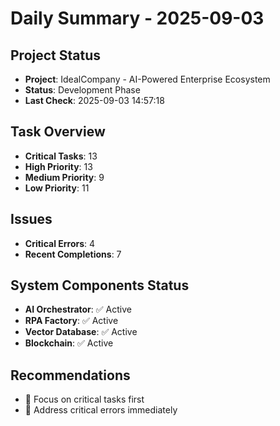 # Daily Summary - 2025-09-03

## Project Status
- **Project**: IdealCompany - AI-Powered Enterprise Ecosystem
- **Status**: Development Phase
- **Last Check**: 2025-09-03 14:57:18

## Task Overview
- **Critical Tasks**: 13
- **High Priority**: 13
- **Medium Priority**: 9
- **Low Priority**: 11

## Issues
- **Critical Errors**: 4
- **Recent Completions**: 7

## System Components Status
- **AI Orchestrator**: ✅ Active
- **RPA Factory**: ✅ Active
- **Vector Database**: ✅ Active
- **Blockchain**: ✅ Active

## Recommendations
- 🚨 Focus on critical tasks first
- 🚨 Address critical errors immediately
